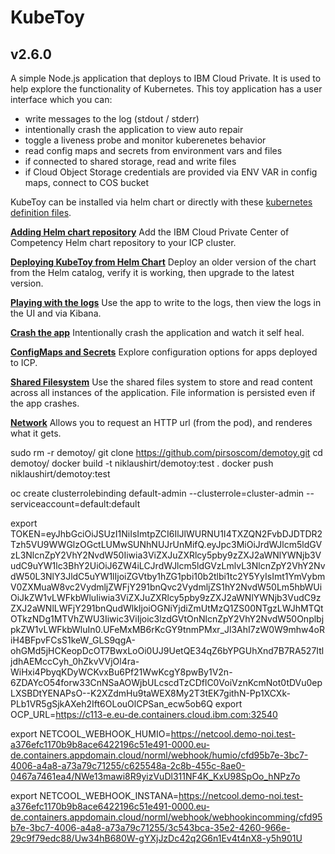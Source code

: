 # KubeToy
## v2.6.0

A simple Node.js application that deploys to IBM Cloud Private.  It is used to help 
explore the functionality of Kubernetes.  This toy application has a user interface 
which you can:

* write messages to the log (stdout / stderr)
* intentionally crash the application to view auto repair
* toggle a liveness probe and monitor kuberenetes behavior  
* read config maps and secrets from environment vars and files
* if connected to shared storage, read and write files
* if Cloud Object Storage credentials are provided via ENV VAR in config maps, connect to COS bucket

KubeToy can be installed via helm chart or directly with these [kubernetes definition 
files](https://github.com/IBM-ICP-CoC/KubeToy/tree/master/deployment).  

**[Adding Helm chart repository](documentation/AddHelmRepository.md)**
Add the IBM Cloud Private Center of Competency Helm chart repository to your ICP cluster.

**[Deploying KubeToy from Helm Chart](documentation/DeployHelm.md)** Deploy an older version of the chart 
from the Helm catalog, verify it is working, then upgrade to the latest version.

**[Playing with the logs](documentation/Logs.md)** 
Use the app to write to the logs, then view the logs in the UI and via Kibana.

**[Crash the app](documentation/Crash.md)**
Intentionally crash the application and watch it self heal.

**[ConfigMaps and Secrets](documentation/Config.md)** Explore configuration options for apps deployed to ICP.

**[Shared Filesystem](documentation/Filesystem.md)** Use the shared files system to store and read content across all instances of the application.  File information is persisted even if the app crashes.

**[Network](documentation/Network.md)** Allows you to request an HTTP url (from the pod), and renderes what it gets.

sudo rm -r demotoy/
git clone https://github.com/pirsoscom/demotoy.git
cd demotoy/
docker build -t niklaushirt/demotoy:test .
docker push niklaushirt/demotoy:test


oc create clusterrolebinding default-admin --clusterrole=cluster-admin --serviceaccount=default:default

export TOKEN=eyJhbGciOiJSUzI1NiIsImtpZCI6IlJlWURNU1I4TXZQN2FvbDJDTDR2Tzh5VU9WWGlzOGctLUMwSUNhNUJrUnMifQ.eyJpc3MiOiJrdWJlcm5ldGVzL3NlcnZpY2VhY2NvdW50Iiwia3ViZXJuZXRlcy5pby9zZXJ2aWNlYWNjb3VudC9uYW1lc3BhY2UiOiJ6ZW4iLCJrdWJlcm5ldGVzLmlvL3NlcnZpY2VhY2NvdW50L3NlY3JldC5uYW1lIjoiZGVtby1hZG1pbi10b2tlbi1tc2Y5YyIsImt1YmVybmV0ZXMuaW8vc2VydmljZWFjY291bnQvc2VydmljZS1hY2NvdW50Lm5hbWUiOiJkZW1vLWFkbWluIiwia3ViZXJuZXRlcy5pby9zZXJ2aWNlYWNjb3VudC9zZXJ2aWNlLWFjY291bnQudWlkIjoiOGNiYjdiZmUtMzQ1ZS00NTgzLWJhMTQtOTkzNDg1MTVhZWU3Iiwic3ViIjoic3lzdGVtOnNlcnZpY2VhY2NvdW50OnplbjpkZW1vLWFkbWluIn0.UFeMxMB6rKcGY9tnmPMxr_Jl3AhI7zW0W9mhw4oRiH4BFpvFCsS1keW_GLS9qgA-ohGMd5jHCKeopDcOT7BwxLoOi0UJ9UetQE34qZ6bYPGUhXnd7B7RA527ItljdhAEMccCyh_0hZkvVVjOl4ra-WiHxi4PbyqKDyWCKvxBu6Pf21WwKcgY8pwBy1V2n-6ZDAYcO54forw33CnNSaAOWjbULcscdTzCDflC0VoiVznKcmNot0tDVu0epLXSBDtYENAPsO--K2XZdmHu9taWEX8My2T3tEK7githN-Pp1XCXk-PLb1VR5gSjkAXeh2Ift6OLouOlCPSan_ecw5ob6Q
export OCP_URL=https://c113-e.eu-de.containers.cloud.ibm.com:32540

export NETCOOL_WEBHOOK_HUMIO=https://netcool.demo-noi.test-a376efc1170b9b8ace6422196c51e491-0000.eu-de.containers.appdomain.cloud/norml/webhook/humio/cfd95b7e-3bc7-4006-a4a8-a73a79c71255/c625548a-2c8b-455c-8ae0-0467a7461ea4/NWe13mawi8R9yizVuDl311NF4K_KxU98SpOo_hNPz7o


export NETCOOL_WEBHOOK_INSTANA=https://netcool.demo-noi.test-a376efc1170b9b8ace6422196c51e491-0000.eu-de.containers.appdomain.cloud/norml/webhook/webhookincomming/cfd95b7e-3bc7-4006-a4a8-a73a79c71255/3c543bca-35e2-4260-966e-29c9f79edc88/Uw34hB680W-gYXjJzDc42q2G6n1Ev4t4nX8-y5h901U